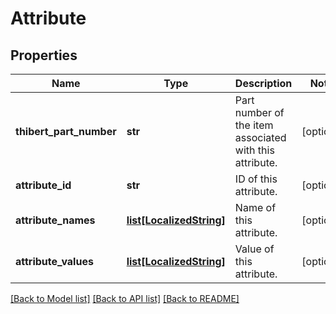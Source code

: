 # Attribute

## Properties
Name | Type | Description | Notes
------------ | ------------- | ------------- | -------------
**thibert_part_number** | **str** | Part number of the item associated with this attribute. | [optional] 
**attribute_id** | **str** | ID of this attribute. | [optional] 
**attribute_names** | [**list[LocalizedString]**](LocalizedString.md) | Name of this attribute. | [optional] 
**attribute_values** | [**list[LocalizedString]**](LocalizedString.md) | Value of this attribute. | [optional] 

[[Back to Model list]](../README.md#documentation-for-models) [[Back to API list]](../README.md#documentation-for-api-endpoints) [[Back to README]](../README.md)

